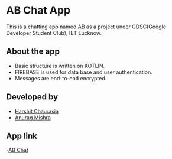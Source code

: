 
# AB Chat App

This is a chatting app named AB as a project under GDSC(Google Developer Student Club), IET Lucknow.




## About the app

 - Basic structure is written on KOTLIN.
 - FIREBASE is used for data base and user authentication.
 - Messages are end-to-end encrypted.
 

## Developed by
- [Harshit Chaurasia](https://github.com/harshit21-02)
- [Anurag Mishra](https://github.com/anurag8546)


## App link
 -[AB Chat](https://github.com/anurag8546/AB-Chat/blob/gh-pages/.apk%20file/AB%20chat%20app%20apk.apk)
